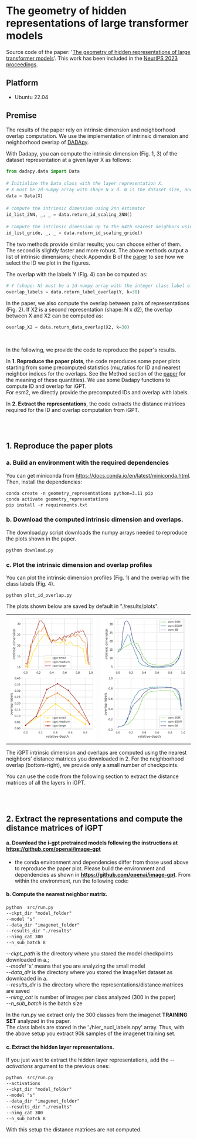 # The geometry of hidden representations of large transformer models

Source code of the paper:  '[The geometry of hidden representations of large transformer models](https://arxiv.org/abs/2302.00294)'. 
This work has been included in the [NeurIPS 2023 proceedings](https://papers.nips.cc/paper_files/paper/2023/hash/a0e66093d7168b40246af1cddc025daa-Abstract-Conference.html).


## Platform
- Ubuntu 22.04


## Premise

The results of the paper rely on intrinsic dimension and neighborhood overlap computation.
We use the implementation of intrinsic dimension and neighborhood overlap of [DADApy](https://github.com/sissa-data-science/DADApy).

With Dadapy, you can compute the intrinsic dimension (Fig. 1, 3) of the dataset representation at a given layer X as follows:

```python
from dadapy.data import Data

# Initialize the Data class with the layer representation X.
# X must be 2d-numpy array with shape N x d. N is the dataset size, and d is the embedding dimension. 
data = Data(X)

# compute the intrinsic dimension using 2nn estimator
id_list_2NN, _, _ = data.return_id_scaling_2NN()

# compute the intrinsic dimension up to the 64th nearest neighbors using Gride
id_list_gride, _, _ = data.return_id_scaling_gride()
```
The two methods provide similar results; you can choose either of them. The second is slightly faster and more robust. 
The above methods output a list of intrinsic dimensions; check Appendix B of the [paper](https://arxiv.org/pdf/2302.00294.pdf) to see how we select the ID we plot in the figures.


The overlap with the labels Y (Fig. 4) can be computed as:

```python
# Y (shape: N) must be a 1d-numpy array with the integer class label of each example.
overlap_labels = data.return_label_overlap(Y, k=30)
```

In the paper, we also compute the overlap between pairs of representations (Fig. 2). If X2 is a second representation (shape: N x d2), the overlap between X and X2 can be computed as:

```python
overlap_X2 = data.return_data_overlap(X2, k=30)
```
<br>


In the following, we provide the code to reproduce the paper's results.

In **1. Reproduce the paper plots**, the code reproduces some paper plots starting from some precomputed statistics (mu_ratios for ID and nearest neighbor indices for the overlaps. See the Method section of the [paper](https://arxiv.org/pdf/2302.00294.pdf) for the meaning of these quantities). We use some Dadapy functions to compute ID and overlap for iGPT.<br>
For esm2, we directly provide the precomputed IDs and overlap with labels.

In **2. Extract the representations**, the code extracts the distance matrices required for the ID and overlap computation from iGPT.



<br>
<br>

## 1. Reproduce the paper plots

### a. Build an environment with the required dependencies

You can get miniconda from https://docs.conda.io/en/latest/miniconda.html. Then, install the dependencies:

```
conda create -n geometry_representations python=3.11 pip
conda activate geometry_representations
pip install -r requirements.txt   
```

### b. Download the computed intrinsic dimension and overlaps. 
The download.py script downloads the numpy arrays needed to reproduce the plots shown in the paper.

```
python download.py 
```

### c. Plot the intrinsic dimension and overlap profiles
You can plot the intrinsic dimension profiles (Fig. 1) and the overlap with the class labels (Fig. 4).

```
python plot_id_overlap.py 
```
The plots shown below are saved by default in "./results/plots".

<table>
  <tr>
    <td><img src=results/plots/igpt_id_ov_labels.png width="250"></td>
    <td><img src=results/plots/esm_id_ov_labels.png width="250"></td>
  </tr>
</table>


The iGPT intrinsic dimension and overlaps are computed using the nearest neighbors' distance matrices you downloaded in 2. For the neighborhood overlap (bottom-right), we provide only a small number of checkpoints.

You can use the code from the following section to extract the distance matrices of all the layers in iGPT.


<br>
<br>

## 2. Extract the representations and compute the distance matrices of iGPT

#### a. Download the i-gpt pretrained models following the instructions at https://github.com/openai/image-gpt
   - the conda environment and dependencies differ from those used above to reproduce the paper plot. Please build the environment and dependencies as shown in **https://github.com/openai/image-gpt**. From within the environment, run the following code:


#### b. Compute the nearest neighbor matrix. 

```
python  src/run.py 
--ckpt_dir "model_folder" 
--model "s" 
--data_dir "imagenet_folder" 
--results_dir "./results" 
--nimg_cat 300 
--n_sub_batch 8 
```

*--ckpt_path* is the directory where you stored the model checkpoints downloaded in a.; <br>
*--model* 's' means that you are analyzing the small model <br>
*--data_dir* is the directory where you stored the ImageNet dataset as downloaded in a. <br>
*--results_dir* is the directory where the representations/distance matrices are saved <br>
*--nimg_cat* is number of images per class analyzed (300 in the paper) <br>
*--n_sub_batch*  is the batch size <br>

In the run.py we extract only the 300 classes from the imagenet **TRAINING SET** analyzed in the paper. <br>
The class labels are stored in the './hier_nucl_labels.npy' array. Thus, with the above setup you extract 90k samples of the imagenet training set. 


#### c. Extract the hidden layer representations.

If you just want to extract the hidden layer representations, add the *--activations* argument to the previous ones:


```
python  src/run.py 
--activations 
--ckpt_dir "model_folder" 
--model "s" 
--data_dir "imagenet_folder" 
--results_dir "./results" 
--nimg_cat 300 
--n_sub_batch 8 
```

With this setup the distance matrices are not computed. 
